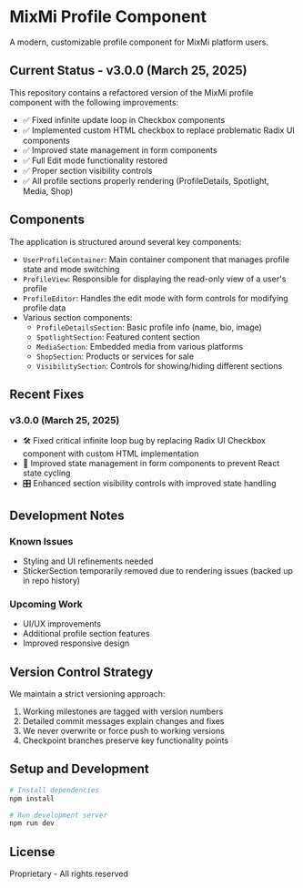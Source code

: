 # MixMi Profile Component

A modern, customizable profile component for MixMi platform users.

## Current Status - v3.0.0 (March 25, 2025)

This repository contains a refactored version of the MixMi profile component with the following improvements:

- ✅ Fixed infinite update loop in Checkbox components
- ✅ Implemented custom HTML checkbox to replace problematic Radix UI components
- ✅ Improved state management in form components
- ✅ Full Edit mode functionality restored
- ✅ Proper section visibility controls
- ✅ All profile sections properly rendering (ProfileDetails, Spotlight, Media, Shop)

## Components

The application is structured around several key components:

- `UserProfileContainer`: Main container component that manages profile state and mode switching
- `ProfileView`: Responsible for displaying the read-only view of a user's profile
- `ProfileEditor`: Handles the edit mode with form controls for modifying profile data
- Various section components:
  - `ProfileDetailsSection`: Basic profile info (name, bio, image)
  - `SpotlightSection`: Featured content section
  - `MediaSection`: Embedded media from various platforms
  - `ShopSection`: Products or services for sale
  - `VisibilitySection`: Controls for showing/hiding different sections

## Recent Fixes

### v3.0.0 (March 25, 2025)
- 🛠️ Fixed critical infinite loop bug by replacing Radix UI Checkbox component with custom HTML implementation
- 🔄 Improved state management in form components to prevent React state cycling
- 🎛️ Enhanced section visibility controls with improved state handling

## Development Notes

### Known Issues
- Styling and UI refinements needed
- StickerSection temporarily removed due to rendering issues (backed up in repo history)

### Upcoming Work
- UI/UX improvements
- Additional profile section features
- Improved responsive design

## Version Control Strategy

We maintain a strict versioning approach:
1. Working milestones are tagged with version numbers
2. Detailed commit messages explain changes and fixes
3. We never overwrite or force push to working versions
4. Checkpoint branches preserve key functionality points

## Setup and Development

```bash
# Install dependencies
npm install

# Run development server
npm run dev
```

## License
Proprietary - All rights reserved
